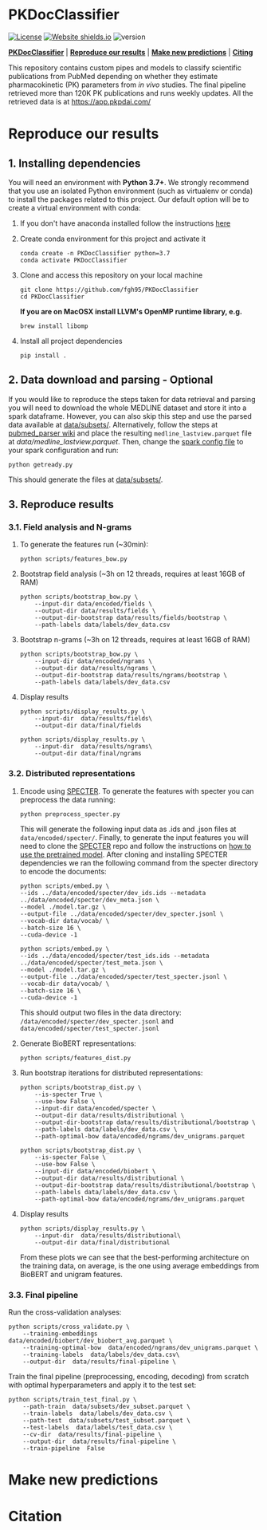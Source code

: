 # PKDocClassifier
[![License](https://img.shields.io/badge/License-MIT-blue.svg)](https://github.com/fgh95/PKDocClassifier/blob/master/LICENSE) [![Website shields.io](https://img.shields.io/website-up-down-green-red/http/shields.io.svg)](https://app.pkpdai.com/) ![version](https://img.shields.io/badge/version-0.1.0-blue) 


[**PKDocClassifier**](#pkdocclassifier) | [**Reproduce our results**](#reproduce-our-results) | [**Make new predictions**](#make-new-predictions) | [**Citing**](#citation)



This repository contains custom pipes and models to classify scientific publications from PubMed depending on whether they estimate pharmacokinetic (PK) parameters from _in vivo_ studies. The final pipeline retrieved more than 120K PK publications and runs weekly updates. All the retrieved data is at https://app.pkpdai.com/

# Reproduce our results

## 1. Installing dependencies 

You will need an environment with **Python 3.7+**. We strongly recommend that you use an isolated Python environment (such as virtualenv or conda) to install the packages related to this project. Our default option will be to create a virtual environment with conda:
    
1. If you don't have anaconda installed follow the instructions [here](https://conda.io/projects/conda/en/latest/user-guide/install/index.html?highlight=conda#regular-installation)

2. Create conda environment for this project and activate it 

    ````
   conda create -n PKDocClassifier python=3.7
   conda activate PKDocClassifier
    ````

3. Clone and access this repository on your local machine 
   
   ````
   git clone https://github.com/fgh95/PKDocClassifier
   cd PKDocClassifier
   ````
   **If you are on MacOSX install LLVM's OpenMP runtime library, e.g.** 

   ````
   brew install libomp
   ````

5. Install all project dependencies

   ````
   pip install .
   ````

## 2. Data download and parsing - Optional

If you would like to reproduce the steps taken for data retrieval and parsing you will need to download the whole MEDLINE dataset and store it into a spark dataframe. 
However, you can also skip this step and use the parsed data available at [data/subsets/](https://github.com/fgh95/PKDocClassifier/tree/master/data/subsets). Alternatively, follow the steps at [pubmed_parser wiki](https://github.com/titipata/pubmed_parser/wiki/Download-and-preprocess-MEDLINE-dataset) and place the resulting `medline_lastview.parquet` file at _data/medline_lastview.parquet_. Then, change the [spark config file](https://github.com/fgh95/PKDocClassifier/blob/master/sparksetup/sparkconf.py) to your spark configuration and run:

````
python getready.py
````

This should generate the files at [data/subsets/](https://github.com/fgh95/PKDocClassifier/tree/master/data/subsets).

## 3. Reproduce results

### 3.1. Field analysis and N-grams

1. To generate the features run (~30min):

   ````
   python scripts/features_bow.py
   ````

2. Bootstrap field analysis (~3h on 12 threads, requires at least 16GB of RAM)

   ````
   python scripts/bootstrap_bow.py \
       --input-dir data/encoded/fields \
       --output-dir data/results/fields \
       --output-dir-bootstrap data/results/fields/bootstrap \
       --path-labels data/labels/dev_data.csv
   ````

3. Bootstrap n-grams (~3h on 12 threads, requires at least 16GB of RAM)

   ````
   python scripts/bootstrap_bow.py \
       --input-dir data/encoded/ngrams \
       --output-dir data/results/ngrams \
       --output-dir-bootstrap data/results/ngrams/bootstrap \
       --path-labels data/labels/dev_data.csv
   ````

4. Display results

   ````
   python scripts/display_results.py \
       --input-dir  data/results/fields\
       --output-dir data/final/fields
   ````

   ````
   python scripts/display_results.py \
       --input-dir  data/results/ngrams\
       --output-dir data/final/ngrams
   ````

### 3.2. Distributed representations


1. Encode using [SPECTER](https://github.com/allenai/specter). To generate the features with specter you can preprocess the data running: 

   ````
   python preprocess_specter.py
   ````

   This will generate the following input data as .ids and .json files at `data/encoded/specter/`. Finally, 
   to generate the input features you will need to clone the [SPECTER](https://github.com/allenai/specter) repo and follow the instructions on [how to use the pretrained model](https://github.com/allenai/specter#how-to-use-the-pretrained-model). 
   After cloning and installing SPECTER dependencies we ran the following command from the specter directory to encode the documents: 

   ````
   python scripts/embed.py \
   --ids ../data/encoded/specter/dev_ids.ids --metadata ../data/encoded/specter/dev_meta.json \
   --model ./model.tar.gz \
   --output-file ../data/encoded/specter/dev_specter.jsonl \
   --vocab-dir data/vocab/ \
   --batch-size 16 \
   --cuda-device -1
   ````

   ````
   python scripts/embed.py \
   --ids ../data/encoded/specter/test_ids.ids --metadata ../data/encoded/specter/test_meta.json \
   --model ./model.tar.gz \
   --output-file ../data/encoded/specter/test_specter.jsonl \
   --vocab-dir data/vocab/ \
   --batch-size 16 \
   --cuda-device -1
   ````

   This should output two files in the data directory: 
   `/data/encoded/specter/dev_specter.jsonl` and `data/encoded/specter/test_specter.jsonl`


2. Generate BioBERT representations:

   ````
   python scripts/features_dist.py
   ````

3. Run bootstrap iterations for distributed representations:
   ````
   python scripts/bootstrap_dist.py \
       --is-specter True \
       --use-bow False \
       --input-dir data/encoded/specter \
       --output-dir data/results/distributional \
       --output-dir-bootstrap data/results/distributional/bootstrap \
       --path-labels data/labels/dev_data.csv \
       --path-optimal-bow data/encoded/ngrams/dev_unigrams.parquet
   ````
   
   ````
   python scripts/bootstrap_dist.py \
       --is-specter False \
       --use-bow False \
       --input-dir data/encoded/biobert \
       --output-dir data/results/distributional \
       --output-dir-bootstrap data/results/distributional/bootstrap \
       --path-labels data/labels/dev_data.csv \
       --path-optimal-bow data/encoded/ngrams/dev_unigrams.parquet
   ````

   
4. Display results

   ````
   python scripts/display_results.py \
       --input-dir  data/results/distributional\
       --output-dir data/final/distributional
   ````
   From these plots we can see that the best-performing architecture on the training data, on average, is the one using average embeddings from BioBERT and unigram features. 


### 3.3. Final pipeline

Run the cross-validation analyses: 

   ````
   python scripts/cross_validate.py \
       --training-embeddings  data/encoded/biobert/dev_biobert_avg.parquet \
       --training-optimal-bow  data/encoded/ngrams/dev_unigrams.parquet \
       --training-labels  data/labels/dev_data.csv\
       --output-dir  data/results/final-pipeline \
   ````

Train the final pipeline (preprocessing, encoding, decoding) from scratch with optimal hyperparameters and apply it to the test set:

   ````
   python scripts/train_test_final.py \
       --path-train  data/subsets/dev_subset.parquet \
       --train-labels  data/labels/dev_data.csv \
       --path-test  data/subsets/test_subset.parquet \
       --test-labels  data/labels/test_data.csv \
       --cv-dir  data/results/final-pipeline \
       --output-dir  data/results/final-pipeline \
       --train-pipeline  False 
   ````

# Make new predictions

# Citation
